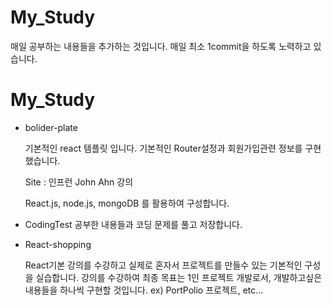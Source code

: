 # My_Study

매일 공부하는 내용들을 추가하는 것입니다. 매일 최소 1commit을 하도록 노력하고 있습니다.

# My_Study

- bolider-plate

    기본적인 react 템플릿 입니다. 기본적인 Router설정과 회원가입관련 정보를 구현했습니다.

    Site : 인프런 John Ahn 강의

    React.js, node.js, mongoDB 를 활용하여 구성합니다.

- CodingTest 
공부한 내용들과 코딩 문제를 풀고 저장합니다.

- React-shopping

    React기본 강의를 수강하고 실제로 혼자서 프로젝트를 만들수 있는 기본적인 구성을 실습합니다. 강의를 수강하여 최종 목표는 1인 프로젝트 개발로서, 개발하고싶은 내용들을 하나씩 구현할 것입니다. ex) PortPolio 프로젝트, etc...
